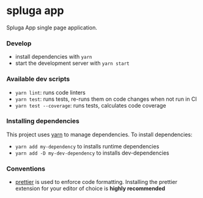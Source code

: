 # spluga app

Spluga App single page application.

### Develop

- install dependencies with `yarn`
- start the development server with `yarn start`

### Available dev scripts

- `yarn lint`: runs code linters
- `yarn test`: runs tests, re-runs them on code changes when not run in CI
- `yarn test --coverage`: runs tests, calculates code coverage

### Installing dependencies

This project uses [yarn](https://yarnpkg.org) to manage dependencies. To install dependencies:

- `yarn add my-dependency` to installs runtime dependencies
- `yarn add -D my-dev-dependency` to installs dev-dependencies

### Conventions

- [prettier](https://github.com/prettier/prettier) is used to enforce code formatting. Installing the prettier extension
  for your editor of choice is **highly recommended**
